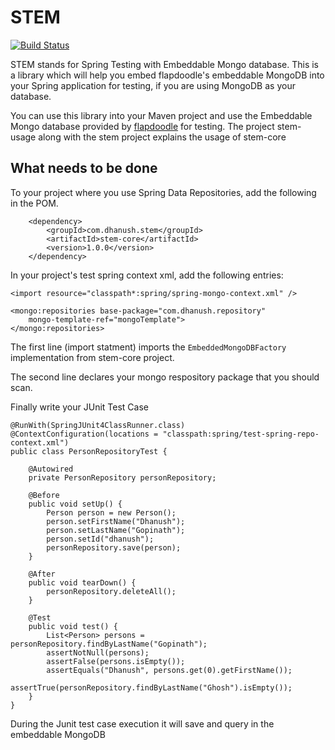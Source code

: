 STEM
====

[![Build Status](https://travis-ci.org//dhanush/stem.png)](https://travis-ci.org/dhanush/stem)

STEM stands for Spring Testing with Embeddable Mongo database. This is a library which will help you embed flapdoodle's embeddable MongoDB into your Spring application for testing, if you are using MongoDB as your database. 

You can use this library into your Maven project and use the Embeddable Mongo database provided by [flapdoodle](https://github.com/flapdoodle-oss/embedmongo.flapdoodle.de) for testing. The project stem-usage along with the stem project explains the usage of stem-core

## What needs to be done ##

To your project where you use Spring Data Repositories, add the following in the POM.

    	<dependency>
			<groupId>com.dhanush.stem</groupId>
			<artifactId>stem-core</artifactId>
			<version>1.0.0</version>
		</dependency>

In your project's test spring context xml, add the following entries:

    
	<import resource="classpath*:spring/spring-mongo-context.xml" />

	<mongo:repositories base-package="com.dhanush.repository"
		mongo-template-ref="mongoTemplate">
	</mongo:repositories>

The first line (import statment) imports the `EmbeddedMongoDBFactory` implementation from stem-core project.

The second line declares your mongo respository package that you should scan.

Finally write your JUnit Test Case

	@RunWith(SpringJUnit4ClassRunner.class)
	@ContextConfiguration(locations = "classpath:spring/test-spring-repo-context.xml")
	public class PersonRepositoryTest {
	
		@Autowired
		private PersonRepository personRepository;
	
		@Before
		public void setUp() {
			Person person = new Person();
			person.setFirstName("Dhanush");
			person.setLastName("Gopinath");
			person.setId("dhanush");
			personRepository.save(person);
		}
		
		@After
		public void tearDown() {
			personRepository.deleteAll();
		}
		
		@Test
		public void test() {
			List<Person> persons = personRepository.findByLastName("Gopinath");
			assertNotNull(persons);
			assertFalse(persons.isEmpty());
			assertEquals("Dhanush", persons.get(0).getFirstName());
			assertTrue(personRepository.findByLastName("Ghosh").isEmpty());
		}
    } 

During the Junit test case execution it will save and query in the embeddable MongoDB